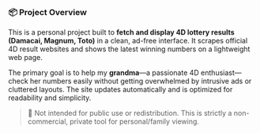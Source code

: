 ### 📦 Project Overview

This is a personal project built to **fetch and display 4D lottery results (Damacai, Magnum, Toto)** in a clean, ad-free interface. It scrapes official 4D result websites and shows the latest winning numbers on a lightweight web page.

The primary goal is to help my **grandma**—a passionate 4D enthusiast—check her numbers easily without getting overwhelmed by intrusive ads or cluttered layouts. The site updates automatically and is optimized for readability and simplicity.

> 🚫 Not intended for public use or redistribution. This is strictly a non-commercial, private tool for personal/family viewing.
